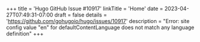+++
title = 'Hugo GitHub Issue #10917'
linkTitle = 'Home'
date = 2023-04-27T07:49:31-07:00
draft = false
details = 'https://github.com/gohugoio/hugo/issues/10917'
description = "Error: site config value "en" for defaultContentLanguage does not match any language definition"
+++
